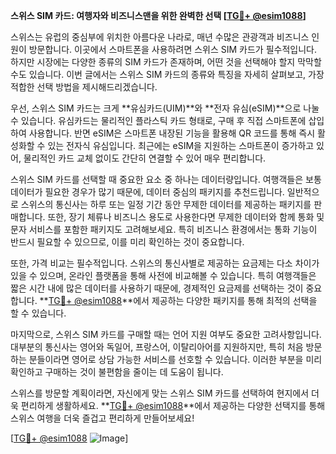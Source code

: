 **스위스 SIM 카드: 여행자와 비즈니스맨을 위한 완벽한 선택 [[TG💪+ @esim1088](https://t.me/s/esim1088)]**

스위스는 유럽의 중심부에 위치한 아름다운 나라로, 매년 수많은 관광객과 비즈니스 인원이 방문합니다. 이곳에서 스마트폰을 사용하려면 스위스 SIM 카드가 필수적입니다. 하지만 시장에는 다양한 종류의 SIM 카드가 존재하며, 어떤 것을 선택해야 할지 막막할 수도 있습니다. 이번 글에서는 스위스 SIM 카드의 종류와 특징을 자세히 살펴보고, 가장 적합한 선택 방법을 제시해드리겠습니다.

우선, 스위스 SIM 카드는 크게 **유심카드(UIM)**와 **전자 유심(eSIM)**으로 나눌 수 있습니다. 유심카드는 물리적인 플라스틱 카드 형태로, 구매 후 직접 스마트폰에 삽입하여 사용합니다. 반면 eSIM은 스마트폰 내장된 기능을 활용해 QR 코드를 통해 즉시 활성화할 수 있는 전자식 유심입니다. 최근에는 eSIM을 지원하는 스마트폰이 증가하고 있어, 물리적인 카드 교체 없이도 간단히 연결할 수 있어 매우 편리합니다.

스위스 SIM 카드를 선택할 때 중요한 요소 중 하나는 데이터량입니다. 여행객들은 보통 데이터가 필요한 경우가 많기 때문에, 데이터 중심의 패키지를 추천드립니다. 일반적으로 스위스의 통신사는 하루 또는 일정 기간 동안 무제한 데이터를 제공하는 패키지를 판매합니다. 또한, 장기 체류나 비즈니스 용도로 사용한다면 무제한 데이터와 함께 통화 및 문자 서비스를 포함한 패키지도 고려해보세요. 특히 비즈니스 환경에서는 통화 기능이 반드시 필요할 수 있으므로, 이를 미리 확인하는 것이 중요합니다.

또한, 가격 비교는 필수적입니다. 스위스의 통신사별로 제공하는 요금제는 다소 차이가 있을 수 있으며, 온라인 플랫폼을 통해 사전에 비교해볼 수 있습니다. 특히 여행객들은 짧은 시간 내에 많은 데이터를 사용하기 때문에, 경제적인 요금제를 선택하는 것이 중요합니다. **[TG💪+ @esim1088](https://t.me/s/esim1088)**에서 제공하는 다양한 패키지를 통해 최적의 선택을 할 수 있습니다.

마지막으로, 스위스 SIM 카드를 구매할 때는 언어 지원 여부도 중요한 고려사항입니다. 대부분의 통신사는 영어와 독일어, 프랑스어, 이탈리아어를 지원하지만, 특히 처음 방문하는 분들이라면 영어로 상담 가능한 서비스를 선호할 수 있습니다. 이러한 부분을 미리 확인하고 구매하는 것이 불편함을 줄이는 데 도움이 됩니다.

스위스를 방문할 계획이라면, 자신에게 맞는 스위스 SIM 카드를 선택하여 현지에서 더욱 편리하게 생활하세요. **[TG💪+ @esim1088](https://t.me/s/esim1088)**에서 제공하는 다양한 선택지를 통해 스위스 여행을 더욱 즐겁고 편리하게 만들어보세요!

[[TG💪+ @esim1088](https://t.me/s/esim1088) ![Image](https://i.postimg.cc/Y0z9fWf4/image.png)]